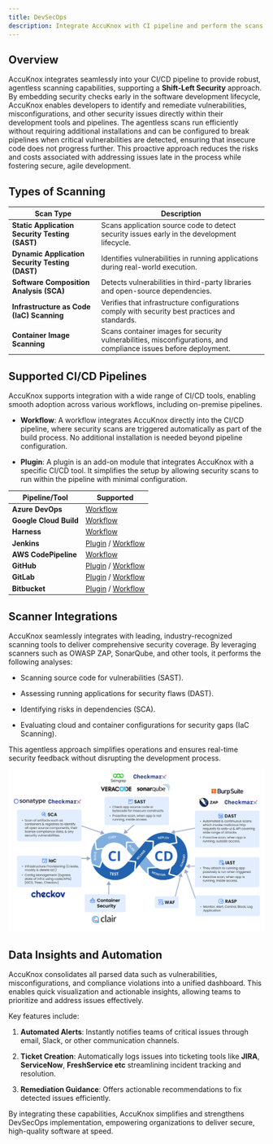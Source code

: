 ```yaml
---
title: DevSecOps
description: Integrate AccuKnox with CI pipeline and perform the scans and show the reports in the SaaS Dashboard.
---
```


## Overview

AccuKnox integrates seamlessly into your CI/CD pipeline to provide robust, agentless scanning capabilities, supporting a **Shift-Left Security** approach. By embedding security checks early in the software development lifecycle, AccuKnox enables developers to identify and remediate vulnerabilities, misconfigurations, and other security issues directly within their development tools and pipelines. The agentless scans run efficiently without requiring additional installations and can be configured to break pipelines when critical vulnerabilities are detected, ensuring that insecure code does not progress further. This proactive approach reduces the risks and costs associated with addressing issues late in the process while fostering secure, agile development.

## Types of Scanning

| **Scan Type**                     | **Description**                                                                                     |
|-----------------------------------|-----------------------------------------------------------------------------------------------------|
| **Static Application Security Testing (SAST)** | Scans application source code to detect security issues early in the development lifecycle.            |
| **Dynamic Application Security Testing (DAST)** | Identifies vulnerabilities in running applications during real-world execution.                       |
| **Software Composition Analysis (SCA)**       | Detects vulnerabilities in third-party libraries and open-source dependencies.                       |
| **Infrastructure as Code (IaC) Scanning**     | Verifies that infrastructure configurations comply with security best practices and standards.        |
| **Container Image Scanning**                  | Scans container images for security vulnerabilities, misconfigurations, and compliance issues before deployment. |

## Supported CI/CD Pipelines

AccuKnox supports integration with a wide range of CI/CD tools, enabling smooth adoption across various workflows, including on-premise pipelines.

- **Workflow**: A workflow integrates AccuKnox directly into the CI/CD pipeline, where security scans are triggered automatically as part of the build process. No additional installation is needed beyond pipeline configuration.

- **Plugin**: A plugin is an add-on module that integrates AccuKnox with a specific CI/CD tool. It simplifies the setup by allowing security scans to run within the pipeline with minimal configuration.

| **Pipeline/Tool**   | **Supported**                                                                                             |
|----------------------|---------------------------------------------------------------------------------------------------------|
| **Azure DevOps**     | [Workflow](https://help.accuknox.com/integrations/azure-dast/)                                          |
| **Google Cloud Build** | [Workflow](https://help.accuknox.com/integrations/google-dast/)                                       |
| **Harness**          | [Workflow](https://help.accuknox.com/integrations/harness-dast/)                                       |
| **Jenkins**          | [Plugin](https://help.accuknox.com/integrations/jenkins-container-scan/) / [Workflow](https://help.accuknox.com/integrations/jenkins-dast/) |
| **AWS CodePipeline** | [Workflow](https://help.accuknox.com/integrations/aws-dast/)                                           |
| **GitHub**           | [Plugin](https://github.com/marketplace?query=accuknox) / [Workflow](https://help.accuknox.com/how-to/github-iac-scan/) |
| **GitLab**           | [Plugin](https://gitlab.com/accu-knox/scan) / [Workflow](https://help.accuknox.com/integrations/gitlab-dast/) |
| **Bitbucket**        | [Plugin](https://bitbucket.org/accu-knox/scan) / [Workflow](https://help.accuknox.com/integrations/bitbucket-dast/) |

## Scanner Integrations

AccuKnox seamlessly integrates with leading, industry-recognized scanning tools to deliver comprehensive security coverage. By leveraging scanners such as OWASP ZAP, SonarQube, and other tools, it performs the following analyses:

- Scanning source code for vulnerabilities (SAST).

- Assessing running applications for security flaws (DAST).

- Identifying risks in dependencies (SCA).

- Evaluating cloud and container configurations for security gaps (IaC Scanning).

This agentless approach simplifies operations and ensures real-time security feedback without disrupting the development process.

![image-20241210-120638.png](./images/devsecops.png)

## Data Insights and Automation

AccuKnox consolidates all parsed data such as vulnerabilities, misconfigurations, and compliance violations into a unified dashboard. This enables quick visualization and actionable insights, allowing teams to prioritize and address issues effectively.

Key features include:

1. **Automated Alerts**: Instantly notifies teams of critical issues through email, Slack, or other communication channels.

2. **Ticket Creation**: Automatically logs issues into ticketing tools like **JIRA**, **ServiceNow**, **FreshService etc** streamlining incident tracking and resolution.

3. **Remediation Guidance**: Offers actionable recommendations to fix detected issues efficiently.

By integrating these capabilities, AccuKnox simplifies and strengthens DevSecOps implementation, empowering organizations to deliver secure, high-quality software at speed.
